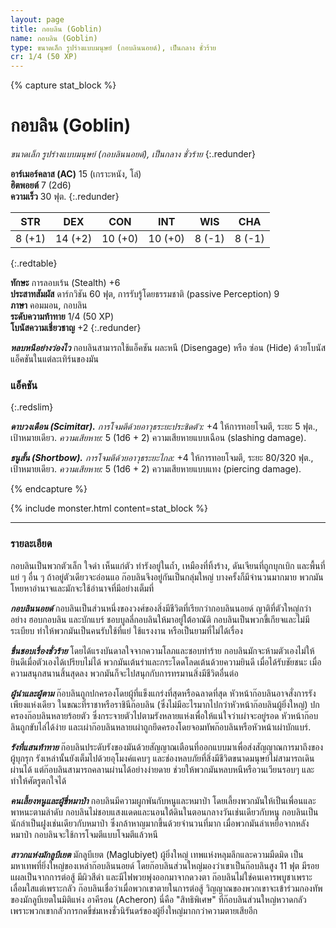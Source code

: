 ```yaml
---
layout: page
title: กอบลิน (Goblin)
name: กอบลิน (Goblin)
type: ขนาดเล็ก รูปร่างแบบมนุษย์ (กอบลินนอยด์), เป็นกลาง ชั่วร้าย
cr: 1/4 (50 XP)
---
```


{% capture stat_block %}

# กอบลิน (Goblin)

_ขนาดเล็ก รูปร่างแบบมนุษย์ (กอบลินนอยด์), เป็นกลาง ชั่วร้าย_
{:.redunder}

**อาร์เมอร์คลาส (AC)** 15 (เกราะหนัง, โล่)  
**ฮิตพอยต์** 7 (2d6)  
**ความเร็ว** 30 ฟุต.
{:.redunder}

|  STR   |   DEX   |   CON   |   INT   |  WIS   |  CHA   |
| :----: | :-----: | :-----: | :-----: | :----: | :----: |
| 8 (+1) | 14 (+2) | 10 (+0) | 10 (+0) | 8 (-1) | 8 (-1) |
{:.redtable}

**ทักษะ** การลอบเร้น (Stealth) +6  
**ประสาทสัมผัส** ดาร์กวิชัน 60 ฟุต, การรับรู้โดยธรรมชาติ (passive Perception) 9  
**ภาษา** คอมมอน, กอบลิน  
**ระดับความท้าทาย** 1/4 (50 XP)  
**โบนัสความเชี่ยวชาญ** +2
{:.redunder}

**_หลบหนีอย่างว่องไว_** กอบลินสามารถใช้แอ็คชัน ผละหนี (Disengage) หรือ ซ่อน (Hide) ด้วยโบนัสแอ็คชันในแต่ละเทิร์นของมัน

### แอ็คชัน
{:.redslim}

**_ดาบวงเดือน (Scimitar)._** _การโจมตีด้วยอาวุธระยะประชิดตัว:_ +4 ให้การทอยโจมตี, ระยะ 5 ฟุต., เป้าหมายเดียว. _ความเสียหาย:_ 5 (1d6 + 2) ความเสียหายแบบเฉือน (slashing damage).

**_ธนูสั้น (Shortbow)._** _การโจมตีด้วยอาวุธระยะไกล:_ +4 ให้การทอยโจมตี, ระยะ 80/320 ฟุต., เป้าหมายเดียว. _ความเสียหาย:_ 5 (1d6 + 2) ความเสียหายแบบแทง (piercing damage).

{% endcapture %}

{% include monster.html content=stat_block %}

---

### รายละเอียด

กอบลินเป็นพวกตัวเล็ก ใจดำ เห็นแก่ตัว ทำรังอยู่ในถ้ำ, เหมืองที่ทิ้งร้าง, ดันเจียนที่ถูกบุกเบิก และพื้นที่แย่ ๆ อื่น ๆ ถ้าอยู่ตัวเดียวจะอ่อนแอ ก๊อบลินจึงอยู่กันเป็นกลุ่มใหญ่ บางครั้งก็มีจำนวนมากมาย พวกมันโหยหาอำนาจและมักจะใช้อำนาจที่มีอย่างเต็มที่

**_กอบลินนอยด์_** กอบลินเป็นส่วนหนึ่งของวงศ์ของสิ่งมีชีวิตที่เรียกว่ากอบลินนอยด์ ญาติที่ตัวใหญ่กว่าอย่าง ฮอบกอบลิน และบักแบร์ ชอบบูลลี่กอบลินให้มาอยู่ใต้อาณัติ กอบลินเป็นพวกขี้เกียจและไม่มีระเบียบ ทำให้พวกมันเป็นคนรับใช้ที่แย่ ใช้แรงงาน หรือเป็นยามที่ไม่ได้เรื่อง

**_ชื่นชอบเรื่องชั่วร้าย_** โดยได้แรงบันดาลใจจากความโลภและชอบทำร้าย กอบลินมักจะห้ามตัวเองไม่ให้ยินดีเมื่อตัวเองได้เปรียบไม่ได้ พวกมันเต้นรำและกระโดดโลดเต้นด้วยความยินดี เมื่อได้รับชัยชนะ เมื่อความสนุกสนานสิ้นสุดลง พวกมันก็จะไปสนุกกับการทรมานสิ่งมีชีวิตอื่นต่อ

**_ผู้นำและผู้ตาม_** ก๊อบลินถูกปกครองโดยผู้ที่แข็งแกร่งที่สุดหรือฉลาดที่สุด หัวหน้าก๊อบลินอาจสั่งการรังเพียงแห่งเดียว ในขณะที่ราชาหรือราชินีก๊อบลิน (ซึ่งไม่มีอะไรมากไปกว่าหัวหน้าก๊อบลินผู้ยิ่งใหญ่) ปกครองก๊อบลินหลายร้อยตัว ซึ่งกระจายตัวไปตามรังหลายแห่งเพื่อให้แน่ใจว่าเผ่าจะอยู่รอด หัวหน้าก๊อบลินถูกขับไล่ได้ง่าย และเผ่าก๊อบลินหลายเผ่าถูกยึดครองโดยจอมทัพก๊อบลินหรือหัวหน้าเผ่าบักแบร์.

**_รังที่แสนท้าทาย_** ก๊อบลินประดับรังของมันด้วยสัญญาณเตือนที่ออกแบบมาเพื่อส่งสัญญาณการมาถึงของผู้บุกรุก รังเหล่านั้นยังเต็มไปด้วยอุโมงค์แคบๆ และช่องหลบภัยที่สิ่งมีชีวิตขนาดมนุษย์ไม่สามารถเดินผ่านได้ แต่ก๊อบลินสามารถคลานผ่านได้อย่างง่ายดาย ช่วยให้พวกมันหลบหนีหรือวนเวียนรอบๆ และทำให้ศัตรูตกใจได้

**_คนเลี้ยงหนูและผู้ขี่หมาป่า_** กอบลินมีความผูกพันกับหนูและหมาป่า โดยเลี้ยงพวกมันให้เป็นเพื่อนและพาหนะตามลำดับ กอบลินไม่ชอบแสงแดดและนอนใต้ดินในตอนกลางวันเช่นเดียวกับหนู กอบลินเป็นนักล่าเป็นฝูงเช่นเดียวกับหมาป่า ซึ่งกล้าหาญมากขึ้นด้วยจำนวนที่มาก เมื่อพวกมันล่าเหยื่อจากหลังหมาป่า กอบลินจะใช้การโจมตีแบบโจมตีแล้วหนี

**_สาวกแห่งมักลูบีเยต_** มักลูบีเยต (Maglubiyet) ผู้ยิ่งใหญ่ เทพแห่งหลุมลึกและความมืดมิด เป็นมหาเทพที่ยิ่งใหญ่ของเหล่าก๊อบลินนอยด์ โดยก๊อบลินส่วนใหญ่มองว่าเขาเป็นก๊อบลินสูง 11 ฟุต มีรอยแผลเป็นจากการต่อสู้ มีผิวสีดำ และมีไฟพวยพุ่งออกมาจากดวงตา ก๊อบลินไม่ใช่คนเคารพบูชาเพราะเลื่อมใสแต่เพราะกลัว ก๊อบลินเชื่อว่าเมื่อพวกเขาตายในการต่อสู้ วิญญาณของพวกเขาจะเข้าร่วมกองทัพของมักลูบีเยตในมิติแห่ง อาคีรอน (Acheron) นี่คือ "สิทธิพิเศษ" ที่ก๊อบลินส่วนใหญ่หวาดกลัว เพราะพวกเขากลัวการกดขี่ข่มเหงชั่วนิรันดร์ของผู้ยิ่งใหญ่มากกว่าความตายเสียอีก
